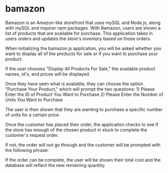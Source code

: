 # bamazon

Bamazon is an Amazon-like storefront that uses mySQL and Node.js, along with mySQL and inquirer npm packages. With Bamazon, users are shown a list of products that are available for purchase.  This application takes in users orders and updates the store's inventory based on those orders.

When initializing the bamazon.js application, you will be asked whether you want to display all of the products for sale or if you want to purchase your product.

If the user chooses "Display All Products For Sale," the available product names, id's, and prices will be displayed.

Once they have seen what is available, they can choose the option "Purchase Your Product," which will prompt the two questions:
    1) Please Enter the ID of Product You Want to Purchase
    2) Please Enter the Number of Units You Want to Purchase

The user is then shown that they are wanting to purchase a specific number of units for a certain price.

Once the customer has placed their order, the application checks to see if the store has enough of the chosen product in stock to complete the customer's request order.

If not, the order will not go through and the customer will be prompted with the following phrase:

If the order can be complete, the user will be shown their total cost and the database will reflect the new remaining quantity.
